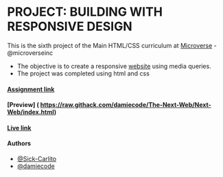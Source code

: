 # PROJECT: BUILDING WITH RESPONSIVE DESIGN

This is the sixth project of the Main HTML/CSS curriculum at [Microverse](https://www.microverse.org/) - @microverseinc

* The objective is to create a responsive [website](http://thenextweb.com/) using media queries.
* The project was completed using html and css 

#### [Assignment link]( https://www.theodinproject.com/courses/html5-and-css3/lessons/building-with-responsive-design)

#### [Preview] ( https://raw.githack.com/damiecode/The-Next-Web/Next-Web/index.html)

#### [Live link]( https://damiecode.github.io/The-Next-Web/)

#### Authors

* [@Sick-Carlito](https://github.com/Sick-Carlito)
* [@damiecode](https://github.com/damiecode)

